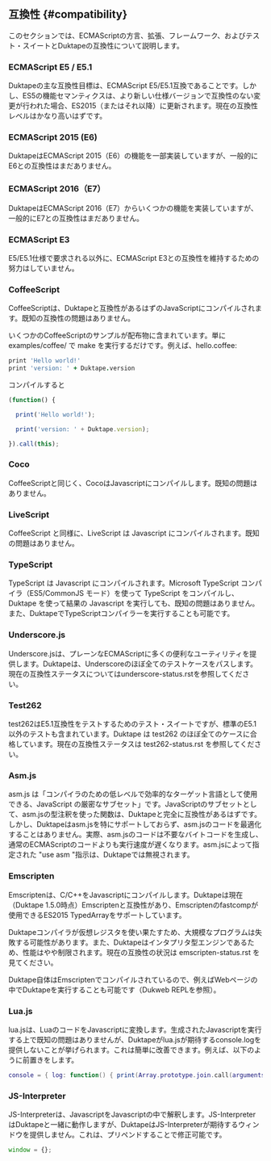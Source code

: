 ## 互換性 {#compatibility}

このセクションでは、ECMAScriptの方言、拡張、フレームワーク、およびテスト・スイートとDuktapeの互換性について説明します。


### ECMAScript E5 / E5.1

Duktapeの主な互換性目標は、ECMAScript E5/E5.1互換であることです。しかし、ES5の機能セマンティクスは、より新しい仕様バージョンで互換性のない変更が行われた場合、ES2015（またはそれ以降）に更新されます。現在の互換性レベルはかなり高いはずです。


### ECMAScript 2015 (E6)

DuktapeはECMAScript 2015（E6）の機能を一部実装していますが、一般的にE6との互換性はまだありません。


### ECMAScript 2016（E7）

DuktapeはECMAScript 2016（E7）からいくつかの機能を実装していますが、一般的にE7との互換性はまだありません。


### ECMAScript E3 

E5/E5.1仕様で要求される以外に、ECMAScript E3との互換性を維持するための努力はしていません。

### CoffeeScript

CoffeeScriptは、Duktapeと互換性があるはずのJavaScriptにコンパイルされます。既知の互換性の問題はありません。

いくつかのCoffeeScriptのサンプルが配布物に含まれています。単に examples/coffee/ で make を実行するだけです。例えば、hello.coffee:

```coffee
print 'Hello world!'
print 'version: ' + Duktape.version
```

コンパイルすると

```javascript
(function() {

  print('Hello world!');

  print('version: ' + Duktape.version);

}).call(this);
```


### Coco

CoffeeScriptと同じく、CocoはJavascriptにコンパイルします。既知の問題はありません。


### LiveScript

CoffeeScript と同様に、LiveScript は Javascript にコンパイルされます。既知の問題はありません。


### TypeScript

TypeScript は Javascript にコンパイルされます。Microsoft TypeScript コンパイラ（ES5/CommonJS モード）を使って TypeScript をコンパイルし、Duktape を使って結果の Javascript を実行しても、既知の問題はありません。また、DuktapeでTypeScriptコンパイラーを実行することも可能です。


### Underscore.js

Underscore.jsは、プレーンなECMAScriptに多くの便利なユーティリティを提供します。Duktapeは、Underscoreのほぼ全てのテストケースをパスします。現在の互換性ステータスについてはunderscore-status.rstを参照してください。


### Test262

test262はE5.1互換性をテストするためのテスト・スイートですが、標準のE5.1以外のテストも含まれています。Duktape は test262 のほぼ全てのケースに合格しています。現在の互換性ステータスは test262-status.rst を参照してください。


### Asm.js

asm.js は「コンパイラのための低レベルで効率的なターゲット言語として使用できる、JavaScript の厳密なサブセット」です。JavaScriptのサブセットとして、asm.jsの型注釈を使った関数は、Duktapeと完全に互換性があるはずです。しかし、Duktapeはasm.jsを特にサポートしておらず、asm.jsのコードを最適化することはありません。実際、asm.jsのコードは不要なバイトコードを生成し、通常のECMAScriptのコードよりも実行速度が遅くなります。asm.jsによって指定された "use asm "指示は、Duktapeでは無視されます。


### Emscripten

Emscriptenは、C/C++をJavascriptにコンパイルします。Duktapeは現在（Duktape 1.5.0時点）Emscriptenと互換性があり、Emscriptenのfastcompが使用できるES2015 TypedArrayをサポートしています。

Duktapeコンパイラが仮想レジスタを使い果たすため、大規模なプログラムは失敗する可能性があります。また、Duktapeはインタプリタ型エンジンであるため、性能はやや制限されます。現在の互換性の状況は emscripten-status.rst を見てください。

Duktape自体はEmscriptenでコンパイルされているので、例えばWebページの中でDuktapeを実行することも可能です（Dukweb REPLを参照）。


### Lua.js

lua.jsは、LuaのコードをJavascriptに変換します。生成されたJavascriptを実行する上で既知の問題はありませんが、Duktapeがlua.jsが期待するconsole.logを提供しないことが挙げられます。これは簡単に改善できます。例えば、以下のように前置きをします。

```lua
console = { log: function() { print(Array.prototype.join.call(arguments, ' ')); } };
```


### JS-Interpreter

JS-Interpreterは、JavascriptをJavascriptの中で解釈します。JS-InterpreterはDuktapeと一緒に動作しますが、DuktapeはJS-Interpreterが期待するウィンドウを提供しません。これは、プリペンドすることで修正可能です。

```javascript
window = {};
```
